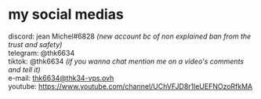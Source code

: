 # my social medias
discord: jean Michel#6828 *(new account bc of non explained ban from the trust and safety)*  
telegram: @thk6634  
tiktok: @thk6634 *(if you wanna chat mention me on a video's comments and tell it)*  
e-mail: thk6634@thk34-vps.ovh  
youtube: https://www.youtube.com/channel/UChVFJD8r1leUEFNOzoRfkMA  
